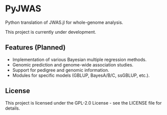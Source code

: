 # PyJWAS

Python translation of JWAS.jl for whole-genome analysis.

This project is currently under development.

## Features (Planned)

*   Implementation of various Bayesian multiple regression methods.
*   Genomic prediction and genome-wide association studies.
*   Support for pedigree and genomic information.
*   Modules for specific models (GBLUP, BayesA/B/C, ssGBLUP, etc.).

## License

This project is licensed under the GPL-2.0 License - see the LICENSE file for details.
